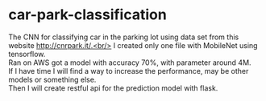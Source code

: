 # car-park-classification
The CNN for classifying car in the parking lot using data set from this website http://cnrpark.it/.<br/>
I created only one file with MobileNet using tensorflow.<br/>
Ran on AWS got a model with accuracy 70%, with parameter around 4M. <br/>
If I have time I will find a way to increase the performance, may be other models or something else.<br/>
Then I will create restful api for the prediction model with flask.
